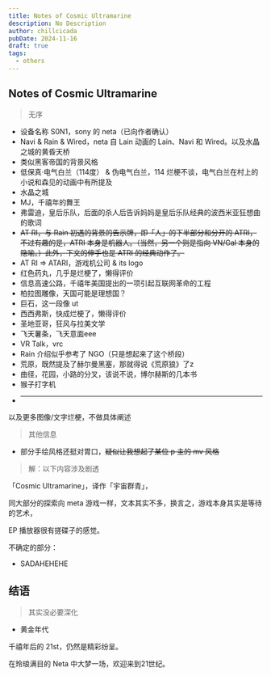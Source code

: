 ```yaml
---
title: Notes of Cosmic Ultramarine
description: No Description
author: chillcicada
pubDate: 2024-11-16
draft: true
tags:
  - others
---
```


## Notes of Cosmic Ultramarine

> 无序

- 设备名称 S0N1，sony 的 neta（已向作者确认）
- Navi & Rain & Wired，neta 自 Lain 动画的 Lain、Navi 和 Wired。以及水晶之城的黄昏天桥
- 类似黑客帝国的背景风格
- 低保真·电气白兰（114度） & 伪电气白兰，114 烂梗不谈，电气白兰在村上的小说和森见的动画中有所提及
- 水晶之城
- MJ，千禧年的舞王
- 弗雷迪，皇后乐队，后面的杀人后告诉妈妈是皇后乐队经典的波西米亚狂想曲的歌词
- ~~AT RI，与 Rain 初遇的背景的告示牌，即「人」的下半部分和分开的 ATRI，不过有趣的是，ATRI 本身是机器人。（当然，另一个则是指向 VN/Gal 本身的隐喻。）此外，下文的伸手也是 ATRI 的经典动作了。~~
- AT RI => ATARI，游戏机公司 & its logo
- 红色药丸，几乎是烂梗了，懒得评价
- 信息高速公路，千禧年美国提出的一项引起互联网革命的工程
- 柏拉图雕像，天国可能是理想国？
- 巨石，这一段像 ut
- 西西弗斯，快成烂梗了，懒得评价
- 圣地亚哥，狂风与拉美文学
- 飞天薯条，飞天意面eee
- VR Talk，vrc
- Rain 介绍似乎参考了 NGO（只是想起来了这个桥段）
- 荒原，既然提及了赫尔曼黑塞，那就得说《荒原狼》了z
- 曲径，花园，小路的分叉，该说不说，博尔赫斯的几本书
- 猴子打字机
- ***

以及更多图像/文字烂梗，不做具体阐述

> 其他信息

- 部分手绘风格还挺对胃口，~~疑似让我想起了某位 p 主的 mv 风格~~

> 解：以下内容涉及剧透

「Cosmic Ultramarine」，译作「宇宙群青」，

同大部分的探索向 meta 游戏一样，文本其实不多，换言之，游戏本身其实是等待的艺术，

EP 播放器很有搓碟子的感觉。

不确定的部分：

- SADAHEHEHE

## 结语

> 其实没必要深化

- 黄金年代

千禧年后的 21st，仍然是精彩纷呈。

在玲琅满目的 Neta 中大梦一场，欢迎来到21世纪。
